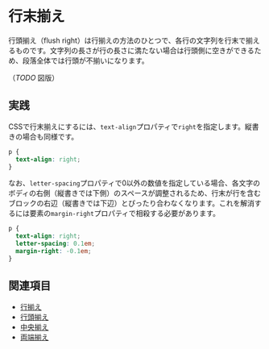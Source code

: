 # 行末揃え

行頭揃え（flush right）は行揃えの方法のひとつで、各行の文字列を行末で揃えるものです。文字列の長さが行の長さに満たない場合は行頭側に空きができるため、段落全体では行頭が不揃いになります。

（*TODO* 図版）

## 実践

CSSで行末揃えにするには、`text-align`プロパティで`right`を指定します。縦書きの場合も同様です。

```css
p {
  text-align: right;
}
```

なお、`letter-spacing`プロパティで0以外の数値を指定している場合、各文字のボディの右側（縦書きでは下側）のスペースが調整されるため、行末が行を含むブロックの右辺（縦書きでは下辺）とぴったり合わなくなります。これを解消するには要素の`margin-right`プロパティで相殺する必要があります。

```css
p {
  text-align: right;
  letter-spacing: 0.1em;
  margin-right: -0.1em;
}
```

## 関連項目

- [行揃え](./text-alignment.md)
- [行頭揃え](./flush-left.md)
- [中央揃え](./centered.md)
- [両端揃え](./justified.md)
